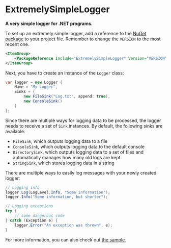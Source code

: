 # ExtremelySimpleLogger
**A very simple logger for .NET programs.**

To set up an extremely simple logger, add a reference to the [NuGet package](https://www.nuget.org/packages/ExtremelySimpleLogger/) to your project file. Remember to change the `VERSION` to the most recent one.
```xml
<ItemGroup>
    <PackageReference Include="ExtremelySimpleLogger" Version="VERSION" />
</ItemGroup>
```

Next, you have to create an instance of the `Logger` class:
```cs
var logger = new Logger {
    Name = "My Logger",
    Sinks = {
        new FileSink("Log.txt", append: true),
        new ConsoleSink()
    }
};
```

Since there are multiple ways for logging data to be processed, the logger needs to receive a set of `Sink` instances. By default, the following sinks are available:
- `FileSink`, which outputs logging data to a file
- `ConsoleSink`, which outputs logging data to the default console
- `DirectorySink`, which outputs logging data to a set of files and automatically manages how many old logs are kept
- `StringSink`, which stores logging data in a string

There are multiple ways to easily log messages with your newly created logger:
```cs
// Logging info
logger.Log(LogLevel.Info, "Some information");
logger.Info("Some information, but shorter");

// Logging exceptions
try {
    // some dangerous code
} catch (Exception e) {
    logger.Error("An exception was thrown", e);
}
```

For more information, you can also check out [the sample](https://github.com/Ellpeck/ExtremelySimpleLogger/blob/master/Sample/Program.cs).